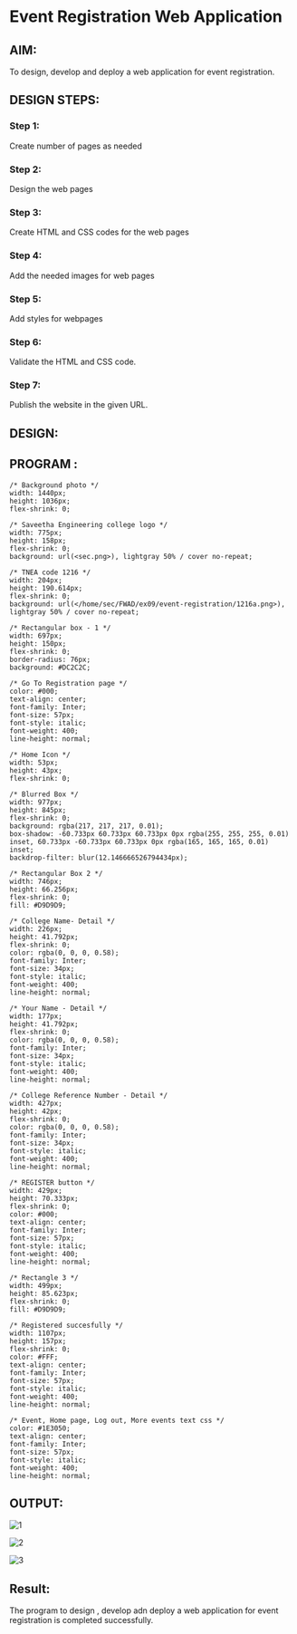 # Event Registration Web Application

## AIM:
To design, develop and deploy a web application for event registration.

## DESIGN STEPS:

### Step 1:
Create number of pages as needed

### Step 2:
Design the web pages

### Step 3:
Create HTML and CSS codes for the web pages

### Step 4:
Add the needed images for web pages

### Step 5:
Add styles for webpages

### Step 6:

Validate the HTML and CSS code.

### Step 7:

Publish the website in the given URL.

## DESIGN:

## PROGRAM :

    /* Background photo */
    width: 1440px;
    height: 1036px;
    flex-shrink: 0; 

    /* Saveetha Engineering college logo */
    width: 775px;
    height: 158px;
    flex-shrink: 0;
    background: url(<sec.png>), lightgray 50% / cover no-repeat;

    /* TNEA code 1216 */
    width: 204px;
    height: 190.614px;
    flex-shrink: 0;
    background: url(</home/sec/FWAD/ex09/event-registration/1216a.png>), lightgray 50% / cover no-repeat;

    /* Rectangular box - 1 */
    width: 697px;
    height: 150px;
    flex-shrink: 0;
    border-radius: 76px;
    background: #DC2C2C;

    /* Go To Registration page */
    color: #000;
    text-align: center;
    font-family: Inter;
    font-size: 57px;
    font-style: italic;
    font-weight: 400;
    line-height: normal;

    /* Home Icon */
    width: 53px;
    height: 43px;
    flex-shrink: 0;

    /* Blurred Box */
    width: 977px;
    height: 845px;
    flex-shrink: 0;
    background: rgba(217, 217, 217, 0.01);
    box-shadow: -60.733px 60.733px 60.733px 0px rgba(255, 255, 255, 0.01) inset, 60.733px -60.733px 60.733px 0px rgba(165, 165, 165, 0.01) inset;
    backdrop-filter: blur(12.146666526794434px);

    /* Rectangular Box 2 */
    width: 746px;
    height: 66.256px;
    flex-shrink: 0;
    fill: #D9D9D9;

    /* College Name- Detail */
    width: 226px;
    height: 41.792px;
    flex-shrink: 0;
    color: rgba(0, 0, 0, 0.58);
    font-family: Inter;
    font-size: 34px;
    font-style: italic;
    font-weight: 400;
    line-height: normal;

    /* Your Name - Detail */
    width: 177px;
    height: 41.792px;
    flex-shrink: 0;
    color: rgba(0, 0, 0, 0.58);
    font-family: Inter;
    font-size: 34px;
    font-style: italic;
    font-weight: 400;
    line-height: normal;

    /* College Reference Number - Detail */
    width: 427px;
    height: 42px;
    flex-shrink: 0;
    color: rgba(0, 0, 0, 0.58);
    font-family: Inter;
    font-size: 34px;
    font-style: italic;
    font-weight: 400;
    line-height: normal;

    /* REGISTER button */
    width: 429px;
    height: 70.333px;
    flex-shrink: 0;
    color: #000;
    text-align: center;
    font-family: Inter;
    font-size: 57px;
    font-style: italic;
    font-weight: 400;
    line-height: normal;

    /* Rectangle 3 */
    width: 499px;
    height: 85.623px;
    flex-shrink: 0;
    fill: #D9D9D9;

    /* Registered succesfully */
    width: 1107px;
    height: 157px;
    flex-shrink: 0;
    color: #FFF;
    text-align: center;
    font-family: Inter;
    font-size: 57px;
    font-style: italic;
    font-weight: 400;
    line-height: normal;

    /* Event, Home page, Log out, More events text css */
    color: #1E3050;
    text-align: center;
    font-family: Inter;
    font-size: 57px;
    font-style: italic;
    font-weight: 400;
    line-height: normal;



## OUTPUT:

![1](https://github.com/SVENGADAKRISHNAN/event-registration/assets/147473084/c7108620-fe9f-4882-beaf-1533da44cccd)

![2](https://github.com/SVENGADAKRISHNAN/event-registration/assets/147473084/7a161f07-c758-4826-adc2-47413c9b2f75)

![3](https://github.com/SVENGADAKRISHNAN/event-registration/assets/147473084/4c5b6176-f753-469a-a103-75fdf238fc29)

## Result:
The program to design , develop adn deploy a web application for event registration is completed successfully.

